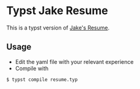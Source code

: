 # Typst Jake Resume
This is a typst version of [Jake's Resume](https://github.com/jakegut/resume).

## Usage
- Edit the yaml file with your relevant experience
- Compile with
```
$ typst compile resume.typ
```
